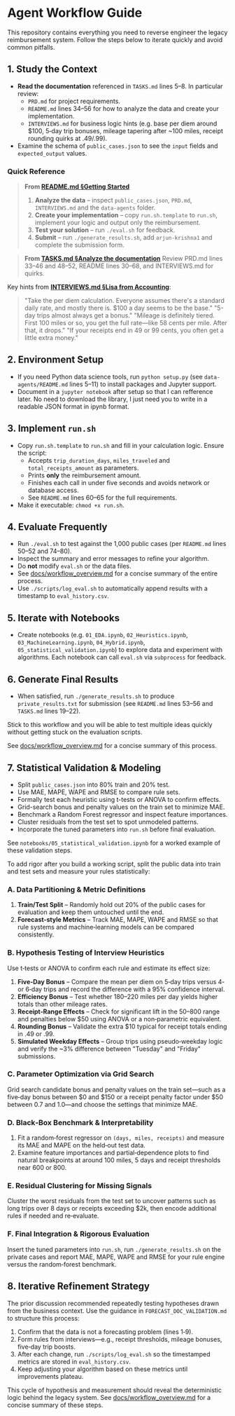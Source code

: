# Agent Workflow Guide

This repository contains everything you need to reverse engineer the legacy reimbursement system. Follow the steps below to iterate quickly and avoid common pitfalls.

## 1. Study the Context
- **Read the documentation** referenced in `TASKS.md` lines 5–8. In particular review:
  - `PRD.md` for project requirements.
  - `README.md` lines 34–56 for how to analyze the data and create your implementation.
  - `INTERVIEWS.md` for business logic hints (e.g. base per diem around $100, 5‑day trip bonuses, mileage tapering after ~100 miles, receipt rounding quirks at .49/.99).
- Examine the schema of `public_cases.json` to see the `input` fields and `expected_output` values.

### Quick Reference

> **From [README.md §Getting Started](README.md#getting-started)**
> 1. **Analyze the data** – inspect `public_cases.json`, `PRD.md`, `INTERVIEWS.md` and the `data-agents` folder.
> 2. **Create your implementation** – copy `run.sh.template` to `run.sh`, implement your logic and output only the reimbursement.
> 3. **Test your solution** – run `./eval.sh` for feedback.
> 4. **Submit** – run `./generate_results.sh`, add `arjun-krishna1` and complete the submission form.

> **From [TASKS.md §Analyze the documentation](TASKS.md#1-analyze-the-documentation)**
> Review PRD.md lines 33–46 and 48–52, README lines 30–68, and INTERVIEWS.md for quirks.

Key hints from **[INTERVIEWS.md §Lisa from Accounting](INTERVIEWS.md#lisa-from-accounting)**:

> "Take the per diem calculation. Everyone assumes there's a standard daily rate, and mostly there is. $100 a day seems to be the base."
> "5-day trips almost always get a bonus."
> "Mileage is definitely tiered. First 100 miles or so, you get the full rate—like 58 cents per mile. After that, it drops."
> "If your receipts end in 49 or 99 cents, you often get a little extra money."

## 2. Environment Setup
- If you need Python data science tools, run `python setup.py` (see `data-agents/README.md` lines 5–11) to install packages and Jupyter support.
- Document in a `jupyter notebook` after setup so that I can refference later. No need to download the library, I just need you to write in a readable JSON format in ipynb format.

## 3. Implement `run.sh`
- Copy `run.sh.template` to `run.sh` and fill in your calculation logic. Ensure the script:
  - Accepts `trip_duration_days`, `miles_traveled` and `total_receipts_amount` as parameters.
  - Prints **only** the reimbursement amount.
  - Finishes each call in under five seconds and avoids network or database access.
  - See `README.md` lines 60–65 for the full requirements.
- Make it executable: `chmod +x run.sh`.

## 4. Evaluate Frequently
- Run `./eval.sh` to test against the 1,000 public cases (per `README.md` lines 50–52 and 74–80).
- Inspect the summary and error messages to refine your algorithm.
- Do **not** modify `eval.sh` or the data files.
- See [docs/workflow_overview.md](docs/workflow_overview.md) for a concise summary of the entire process.
- Use `./scripts/log_eval.sh` to automatically append results with a timestamp to `eval_history.csv`.

## 5. Iterate with Notebooks
- Create notebooks (e.g. `01_EDA.ipynb`, `02_Heuristics.ipynb`, `03_MachineLearning.ipynb`, `04_Hybrid.ipynb`, `05_statistical_validation.ipynb`) to explore data and experiment with algorithms. Each notebook can call `eval.sh` via `subprocess` for feedback.

## 6. Generate Final Results
- When satisfied, run `./generate_results.sh` to produce `private_results.txt` for submission (see `README.md` lines 53–56 and `TASKS.md` lines 19–22).

Stick to this workflow and you will be able to test multiple ideas quickly without getting stuck on the evaluation scripts.

See [docs/workflow_overview.md](docs/workflow_overview.md) for a concise summary of this process.

## 7. Statistical Validation & Modeling
- Split `public_cases.json` into 80% train and 20% test.
- Use MAE, MAPE, WAPE and RMSE to compare rule sets.
- Formally test each heuristic using t-tests or ANOVA to confirm effects.
- Grid-search bonus and penalty values on the train set to minimize MAE.
- Benchmark a Random Forest regressor and inspect feature importances.
- Cluster residuals from the test set to spot unmodeled patterns.
- Incorporate the tuned parameters into `run.sh` before final evaluation.

See `notebooks/05_statistical_validation.ipynb` for a worked example of these validation steps.

To add rigor after you build a working script, split the public data into
train and test sets and measure your rules statistically:

### A. Data Partitioning & Metric Definitions
1. **Train/Test Split** – Randomly hold out 20% of the public cases for
   evaluation and keep them untouched until the end.
2. **Forecast-style Metrics** – Track MAE, MAPE, WAPE and RMSE so that rule
   systems and machine‑learning models can be compared consistently.

### B. Hypothesis Testing of Interview Heuristics
Use t‑tests or ANOVA to confirm each rule and estimate its effect size:
1. **Five‑Day Bonus** – Compare the mean per diem on 5‑day trips versus 4‑ or
   6‑day trips and record the difference with a 95% confidence interval.
2. **Efficiency Bonus** – Test whether 180–220 miles per day yields higher
   totals than other mileage rates.
3. **Receipt‑Range Effects** – Check for significant lift in the 50–800 range
   and penalties below $50 using ANOVA or a non‑parametric equivalent.
4. **Rounding Bonus** – Validate the extra $10 typical for receipt totals
   ending in .49 or .99.
5. **Simulated Weekday Effects** – Group trips using pseudo‑weekday logic and
   verify the ~3% difference between "Tuesday" and "Friday" submissions.

### C. Parameter Optimization via Grid Search
Grid search candidate bonus and penalty values on the train set—such as a
five‑day bonus between $0 and $150 or a receipt penalty factor under $50
between 0.7 and 1.0—and choose the settings that minimize MAE.

### D. Black‑Box Benchmark & Interpretability
1. Fit a random‑forest regressor on `(days, miles, receipts)` and measure its
   MAE and MAPE on the held‑out test data.
2. Examine feature importances and partial‑dependence plots to find natural
   breakpoints at around 100 miles, 5 days and receipt thresholds near 600 or
   800.

### E. Residual Clustering for Missing Signals
Cluster the worst residuals from the test set to uncover patterns such as
long trips over 8 days or receipts exceeding $2k, then encode additional
rules if needed and re‑evaluate.

### F. Final Integration & Rigorous Evaluation
Insert the tuned parameters into `run.sh`, run `./generate_results.sh` on the
private cases and report MAE, MAPE, WAPE and RMSE for your rule engine versus
the random‑forest benchmark.

## 8. Iterative Refinement Strategy
The prior discussion recommended repeatedly testing hypotheses drawn from the business context. Use the guidance in `FORECAST_DOC_VALIDATION.md` to structure this process:
1. Confirm that the data is not a forecasting problem (lines 1‑9).
2. Form rules from interviews—e.g., receipt thresholds, mileage bonuses, five‑day trip boosts.
3. After each change, run `./scripts/log_eval.sh` so the timestamped metrics are stored in `eval_history.csv`.
4. Keep adjusting your algorithm based on these metrics until improvements plateau.

This cycle of hypothesis and measurement should reveal the deterministic logic behind the legacy system.
See [docs/workflow_overview.md](docs/workflow_overview.md) for a concise summary of these steps.
